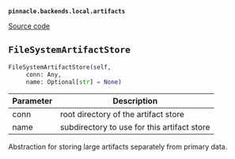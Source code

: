 **`pinnacle.backends.local.artifacts`** 

[Source code](https://github.com/pinnacle/pinnacle/blob/main/pinnacle/backends/local/artifacts.py)

## `FileSystemArtifactStore` 

```python
FileSystemArtifactStore(self,
     conn: Any,
     name: Optional[str] = None)
```
| Parameter | Description |
|-----------|-------------|
| conn | root directory of the artifact store |
| name | subdirectory to use for this artifact store |

Abstraction for storing large artifacts separately from primary data.

